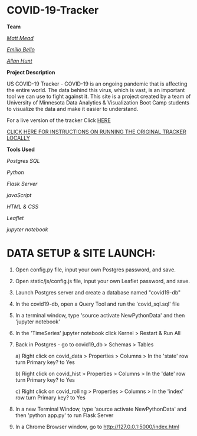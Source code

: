 # COVID-19-Tracker

**Team**

[_Matt Mead_](https://www.linkedin.com/in/mattmeadmpls/)

[_Emilio Bello_](https://www.linkedin.com/in/emilio-bello-09938760/)

[_Allan Hunt_](https://www.linkedin.com/in/allanrhunt/)

**Project Description** 

US COVID-19 Tracker - COVID-19 is an ongoing pandemic that is affecting the entire world. The data behind this virus, which is vast, is an important tool we can use to fight against it. This site is a project created by a team of University of Minnesota Data Analytics & Visualization Boot Camp students to visualize the data and make it easier to understand.

For a live version of the tracker Click [HERE](https://mmeadx.github.io/covid19_tracker/)

[CLICK HERE FOR INSTRUCTIONS ON RUNNING THE ORIGINAL TRACKER LOCALLY](#data-setup-&-site-launch)

**Tools Used**

_Postgres SQL_

_Python_

_Flask Server_

_javaScript_

_HTML & CSS_

_Leaflet_

_jupyter notebook_

# DATA SETUP & SITE LAUNCH: 

1. Open config.py file, input your own Postgres password, and save.
2. Open static/js/config.js file, input your own Leaflet password, and save.
3. Launch Postgres server and create a database named "covid19-db"
4. In the covid19-db, open a Query Tool and run the 'covid_sql.sql' file
5. In a terminal window, type 'source activate NewPythonData' and then 'jupyter notebook'
6. In the 'TimeSeries' jupyter notebook click Kernel > Restart & Run All
7. Back in Postgres - go to covid19_db > Schemas > Tables

    a) Right click on covid_data > Properties > Columns > In the 'state' row turn Primary key? to Yes

    b) Right click on covid_hist > Properties > Columns > In the 'date' row turn Primary key? to Yes

    c) Right click on covid_rolling > Properties > Columns > In the 'index' row turn Primary key? to Yes
    
8. In a new Terminal Window, type 'source activate NewPythonData' and then 'python app.py' to run Flask Server
9. In a Chrome Browser window, go to http://127.0.0.1:5000/index.html

